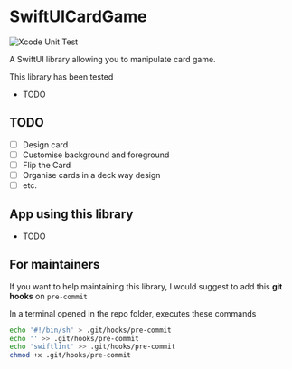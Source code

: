 # SwiftUICardGame

![Xcode Unit Test](https://github.com/renaudjenny/swift-ui-card-game/workflows/Xcode%20Unit%20Test/badge.svg)

A SwiftUI library allowing you to manipulate card game.

This library has been tested
* TODO

## TODO

- [ ] Design card
- [ ] Customise background and foreground
- [ ] Flip the Card
- [ ] Organise cards in a deck way design
- [ ] etc.

## App using this library

* TODO

## For maintainers

If you want to help maintaining this library, I would suggest to add this **git hooks** on `pre-commit`

In a terminal opened in the repo folder, executes these commands

```bash
echo '#!/bin/sh' > .git/hooks/pre-commit
echo '' >> .git/hooks/pre-commit
echo 'swiftlint' >> .git/hooks/pre-commit
chmod +x .git/hooks/pre-commit
```
